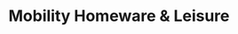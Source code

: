 ---
title: "Mobility Homeware & Leisure"
url: /clacton-on-sea/mobility-homeware-and-leisure/
shop: charity
---